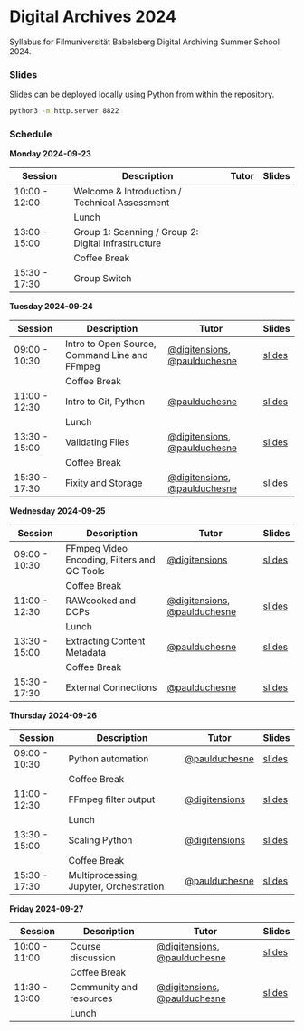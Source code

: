 # Digital Archives 2024

Syllabus for Filmuniversität Babelsberg Digital Archiving Summer School 2024.

### Slides

Slides can be deployed locally using Python from within the repository.

```sh
python3 -m http.server 8822
```

### Schedule

**Monday 2024-09-23**

| Session | Description | Tutor | Slides |
| --- | --- | --- | --- |
| 10:00 - 12:00 | Welcome & Introduction / Technical Assessment | | | 
|  | Lunch | | |
| 13:00 - 15:00 | Group 1: Scanning / Group 2: Digital Infrastructure | | |
|  | Coffee Break | | |
| 15:30 - 17:30 | Group Switch | | |

**Tuesday 2024-09-24**

| Session | Description | Tutor | Slides |
| --- | --- | --- | --- |
| 09:00 - 10:30 | Intro to Open Source, Command Line and FFmpeg | [@digitensions](https://github.com/digitensions), [@paulduchesne](https://github.com/paulduchesne) | [slides](slides/tuesday_01.html) | 
|  | Coffee Break | | | 
| 11:00 - 12:30 | Intro to Git, Python | [@paulduchesne](https://github.com/paulduchesne) | [slides](slides/tuesday_02.html) | 
|  | Lunch | |  | 
| 13:30 - 15:00 | Validating Files | [@digitensions](https://github.com/digitensions), [@paulduchesne](https://github.com/paulduchesne) | [slides](slides/tuesday_03.html)| 
|  | Coffee Break | | |
| 15:30 - 17:30 | Fixity and Storage | [@digitensions](https://github.com/digitensions), [@paulduchesne](https://github.com/paulduchesne) | [slides](slides/tuesday_04.html) | 

**Wednesday 2024-09-25**

| Session | Description | Tutor | Slides |
| --- | --- | --- | --- |
| 09:00 - 10:30 | FFmpeg Video Encoding, Filters and QC Tools | [@digitensions](https://github.com/digitensions) | [slides](slides/wednesday_01.html) | 
|  | Coffee Break | | | 
| 11:00 - 12:30 | RAWcooked and DCPs | [@digitensions](https://github.com/digitensions), [@paulduchesne](https://github.com/paulduchesne) | [slides](slides/wednesday_02.html)| 
|  | Lunch | | | 
| 13:30 - 15:00 | Extracting Content Metadata | [@paulduchesne](https://github.com/paulduchesne) | [slides](slides/wednesday_03.html)| 
|  | Coffee Break | | |
| 15:30 - 17:30 | External Connections | [@paulduchesne](https://github.com/paulduchesne) | [slides](slides/wednesday_04.html)| 

**Thursday 2024-09-26**

| Session | Description | Tutor | Slides |
| --- | --- | --- | --- |
| 09:00 - 10:30 | Python automation | [@paulduchesne](https://github.com/paulduchesne) | [slides](slides/thursday_01.html)| 
|  | Coffee Break | | | 
| 11:00 - 12:30 | FFmpeg filter output | [@digitensions](https://github.com/digitensions) | [slides](slides/thursday_02.html) | 
|  | Lunch | | | 
| 13:30 - 15:00 | Scaling Python | [@digitensions](https://github.com/digitensions) | [slides](slides/thursday_03.html)| 
|  | Coffee Break | | |
| 15:30 - 17:30 | Multiprocessing, Jupyter, Orchestration | [@paulduchesne](https://github.com/paulduchesne) | [slides](slides/thursday_04.html) | 

**Friday 2024-09-27**

| Session | Description | Tutor | Slides |
| --- | --- | --- | --- |
| 10:00 - 11:00 | Course discussion | [@digitensions](https://github.com/digitensions), [@paulduchesne](https://github.com/paulduchesne) | [slides](slides/friday_01.html) | 
|  | Coffee Break | | | 
| 11:30 - 13:00 | Community and resources | [@digitensions](https://github.com/digitensions), [@paulduchesne](https://github.com/paulduchesne) | [slides](slides/friday_02.html) | 
|  | Lunch | | | 
